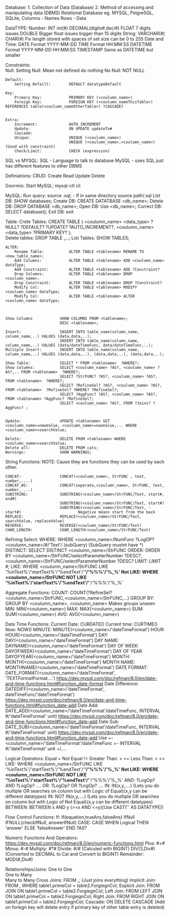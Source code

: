 Database:
	1. Collection of Data (Database)
	2. Method of accessing and manipulating data (DBMS) Relational Database eg. MYSQL, PstgreSQL, SQLite, 
	Columns - Names
	Rows - Data
	
DataTYPE:
	Number:					INT
							int(#)
							DECIMAL(digits#,deci#)
							FLOAT							7 digits issues
							DOUBLE							Bigger float issues bigger than 15 digits
	String:					VARCHAR(#)
							CHAR(#)							Fix length stored with spaces of set size can be 0 to 255
	Date and Time:			DATE							Format YYYY-MM-DD
							TIME							Format HH:MM:SS
							DATETIME						Format YYYY-MM-DD HH:MM:SS
							TIMESTAMP						Same as DATETIME but smaller
	
Constraints:	
	Null:
		Setting Null:			Mean not defined do nothing
		No Null:				NOT NULL

	Default:
		Setting Defailt:		DEFAULT datatypeDefault

	Key:
		Primary Key:			PRIMARY KEY (<coulumn_name>)
		Foreign Key:			FOREIGN KEY (<coulumn_nameThisTable>) REFERENCES table(<coulumn_nameOtherTable>) ?CASCADE?


	Extra:
		Increment:				AUTO_INCREMENT
		Update:					ON UPDATE updateTo#
		Cascade:				
		Unique:					UNIQUE (<coulumn_name>)
								UNIQUE (<coulumn_name>,<coulumn_name>) 														(Used with constraint)
		Check/Limit:			CHECK (expression)

	
	
SQL vs MYSQL:
	SQL - Language to talk to database
	MySQL - uses SQL just has different features to other DBMS
	
Definiations:
	CRUD:					Create Read Update Delete
	
	
Goormio:
	Start MySQL:			mysql-ctl cli
	
	
	
MySQL:
	Run query:				source <filename>.sql; - If in same directory
							source path/<filename>.sql
	List DB:				SHOW databases;
	Create DB:				CREATE DATATBASE <db_name>;
	Detele DB:				DROP DATABASE <db_name>;
	Open DB:				Use <db_name>;
	Currect DB:				SELECT database();
	Exit DB:				exit
	
	
	
Table:
	Crete Tables:			CREATE TABLE <tablenames>
							(
								<coulumn_name> <data_type> ?NULL? ?DEFAULT? ?UPDATE? ?AUTO_INCREMENT?,
								<coulumn_name> <data_type>
								?PRIMARY KEY?
							);						
	Delete tables:			DROP TABLE <tablename>,<tablename>,..;
	List Tables:			SHOW TABLES;
	
	
	ALTER:
		Rename Table:			ALTER TABLE <tablename> RENAME TO <new_table_name>;
		Add Columns:			ALTER TABLE <tablename> ADD <coulumn_name> dataType;
		Add Constraint:			ALTER TABLE <tablename> ADD ?Constraint?
		Drop Columns:			ALTER TABLE <tablename> DROP  <coulumn_name>;
		Drop Constraint:		ALTER TABLE <tablename> DROP ?Constraint?
		Modify Col:				ALTER TABLE <tablename> MODIFY <coulumn_name> dataType;
		Modify Col:				ALTER TABLE <tablename> ALTER <coulumn_name> dataType;
		
		
		
	Show Columns			SHOW COLUMNS FROM <tablename>;
							DESC <tablename>;
	
	Insert:					INSERT INTO table_name(column_name, column_name,..) VALUES (data,data,..);
							INSERT INTO table_name(column_name, column_name,..) VALUES (data/dateTimeFunc, data/dateTimeFunc,..);
	Multiple Insert:		INSERT INTO table_name(column_name, column_name,..) VALUES (data,data,..), (data,data,..), (data,data,..);
	
	Show Table:				SELECT * FROM <tablename>  ?WHERE?; 
	Show columns:			SELECT <coulumn_name> ?AS?, <coulumn_name> ?AS?,.. FROM <tablename>  ?WHERE?; 
							SELECT ?StrFUNC? ?AS?, <coulumn_name> ?AS?, FROM <tablename>  ?WHERE?; 
							SELECT ?RefineSel? ?AS?, <coulumn_name> ?AS?, FROM <tablename>  ?RefineSel? ?WHERE? ?RefineSel?;
							SELECT ?AggFunc? ?AS?, <coulumn_name> ?AS?, FROM <tablename> ?AggFunc? ?RefineSel?;
							SELECT <coulumn_name> ?AS?, FROM ?Joins? ?AggFunc? ;
			
								
	Update:					UPDATE <tablename> SET <coulumn_name>=newValue, <coulumn_name>=newValue,... WHERE <coulumn_name>=searchValue;
	
	Delete:					DELETE FROM <tablename> WHERE <coulumn_name>=searchValue;
	Delete all:				DELETE FROM cats;
	Warnings:				SHOW WARNINGS;
	
	
	
	
	
	
String Functions:
	NOTE:	Cause they are functions they can be used by each other.
	
	CONCAT:					CONCAT(<coulumn_name>, StrFUNC , text, number,....)
	CONCAT_WS:				CONCAT(seperate,<coulumn_name>, StrFUNC, text, number,....)
	SUBSTRING:				SUBSTRING(<coulumn_name>/StrFUNC/Text, start#, end#)
							SUBSTRING(<coulumn_name>/StrFUNC/Text, start#)
							SUBSTRING(<coulumn_name>/StrFUNC/Text, -start#) 						Negative means start from the back
	REPLACE:				REPLACE(<coulumn_name>/StrFUNC/Text, searchValue, replaceValue)
	REVERSE: 				REVERSE(<coulumn_name>/StrFUNC/Text)
	CHAR_LENGTH:			CHAR_LENGTH(<coulumn_name>/StrFUNC/Text)
	
	
	
	
	
Refining Select:
	WHERE:					WHERE <coulumn_name>/NumFunc 	?LogOP?		<coulumn_name>/#/'Text'/ (subQuery)												(SubQuery mustnt have *)
	DISTINCT:				SELECT DISTINCT <coulumn_name>/StrFUNC
	ORDER:					ORDER BY <coulumn_name>/StrFUNC/selectParameterNumber ?DESC?, <coulumn_name>/StrFUNC/selectParameterNumber ?DESC?
	LIMIT:					LIMIT #;
	LIKE:					WHERE <coulumn_name>/StrFUNC LIKE '%inText%'/'startText%'/'%endText'/'__'/'%\%%'/'%\_%'
	Not LIKE:				WHERE <coulumn_name>/StrFUNC NOT LIKE '%inText%'/'startText%'/'%endText'/'__'/'%\%%'/'%\_%'
	
	
	
	
	

Aggregate Functions:
	COUNT:					COUNT(?RefineSel? <coulumn_name>/StrFUNC,<coulumn_name>/StrFUNC,...)
	GROUP BY:				GROUP BY <coulumn_name>, <coulumn_name>											Makes groups unseen
	MIN:					MIN(<coulumn_name>)
	MAX:					MAX(<coulumn_name>)
	SUM:					SUM(<coulumn_name>)
	AVG:					AVG(<coulumn_name>)
	
	
	
	
	
	
Date Time Functions:
	Current Date:			CURDATE()
	Current time:			CURTIME()
	Now:					NOW()
	MINUTE:					MINUTE(<coulumn_name>/'dateTimeFormat')
	HOUR:					HOUR(<coulumn_name>/'dateTimeFormat')
	DAY:					DAY(<coulumn_name>/'dateTimeFormat')
	DAY NAME:				DAYNAME(<coulumn_name>/'dateTimeFormat')
	DAY OF WEEK:			DAYOFWEEK(<coulumn_name>/'dateTimeFormat')
	DAY OF YEAR				DAYOFYEAR(<coulumn_name>/'dateTimeFormat')
	MONTH:					MONTH(<coulumn_name>/'dateTimeFormat')
	MONTH NAME:				MONTHNAME(<coulumn_name>/'dateTimeFormat')
	DATE FORMAT:			DATE_FORMAT(<coulumn_name>/'dateTimeFormat', 'TEXT$Format$Format....') 							https://dev.mysql.com/doc/refman/8.0/en/date-and-time-functions.html#function_date-format
	Date Difference:		DATEDIFF(<coulumn_name>/'dateTimeFormat', dateTimeFunc/'dateTimeFormat')						https://dev.mysql.com/doc/refman/8.0/en/date-and-time-functions.html#function_date-add
	Date Add:				DATE_ADD(<coulumn_name>/'dateTimeFormat'/dateTimeFunc, INTERVAL #/'dateTimeFormat' unit)		https://dev.mysql.com/doc/refman/8.0/en/date-and-time-functions.html#function_date-add
	Date Sub:				DATE_SUB(<coulumn_name>/'dateTimeFormat'/dateTimeFunc, INTERVAL #/'dateTimeFormat' unit)		https://dev.mysql.com/doc/refman/8.0/en/date-and-time-functions.html#function_date-add
	Use +-					<coulumn_name>/'dateTimeFormat'/dateTimeFunc +- INTERVAL #/'dateTimeFormat' unit  +/....
	
	
	
	
	
Logical Operators:
	Equal					=
	Not Equal				!=
	Greater Than:			>
							>=
	Less Than:				<
							<=	
	LIKE:					WHERE <coulumn_name>/StrFUNC LIKE '%inText%'/'startText%'/'%endText'/'__'/'%\%%'/'%\_%'
	Not LIKE:				WHERE <coulumn_name>/StrFUNC NOT LIKE '%inText%'/'startText%'/'%endText'/'__'/'%\%%'/'%\_%'
	AND:					?LogOp? AND ?LogOp? ....
	OR:						?LogOp? OR ?LogOp? ....
	IN:						IN(x,y,....)																					(Lets you do multiple OR searches on column but with Logic of Equal)(x,y can be different datatypes)
	IN:						NOT IN(x,y,....)																				(Lets you do multiple OR searches on column but with Logic of Not Equal)(x,y can be different datatypes)
	BETWEEN:				BETWEEN x AND y																					(>=x AND <=y)(Use CAST('' AS DATATYPE))
			
	
	
	
	
	
Flow Control Functions:
	If:						If(equation,trueAns,falseAns)
	IfNull					IFNULL(checkIfNull, answerIfNull)
	CASE:					CASE
								WHEN Logical THEN 'answer'
								ELSE 'falseAnswer'
							END ?AS?
	
	
	
	
	
	
Numeric Functions And Operators:																							https://dev.mysql.com/doc/refman/8.0/en/numeric-functions.html		Plus:				#+#
	Minus:					#-#
	Multiply:				#*#
	Divide:					#/#																								(Calculed with BIGINT)
							DIV(3,Div#)																						(Converted to DECIMAL to Cal and Convert to BIGINT)
	Remainder:				MOD(#,Div#)
	
	
	
	
	
		
Relationships/Joins:
	One to One			
	One to Many		
	Many to Many
	Cross Joins:			FROM <tablename>,<tablename>;																	(Just joins everything)
	Implicit Join:			FROM <tablename>,<tablename> WHERE table1.primeCol = table2.ForgiegnCol;
	Explicit Join:			FROM <tablename> JOIN <tablename> ON table1.primeCol = table2.ForgiegnCol;
	Left Join:				FROM <tablename> LEFT JOIN <tablename> ON table1.primeCol = table2.ForgiegnCol;
	Right Join:				FROM <tablename> RIGHT JOIN <tablename> ON table1.primeCol = table2.ForgiegnCol;
	Cascade:				ON DELETE CASCADE																				(Add on foriegn key will delete entry if primary key of other table entry is deleted)
	
	
	
